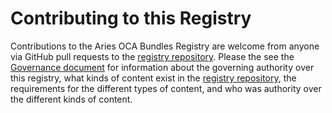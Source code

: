 # Contributing to this Registry

Contributions to the Aries OCA Bundles Registry are welcome from anyone via
GitHub pull requests to the [registry repository]. Please the see the
[Governance document] for information about the governing authority over this
registry, what kinds of content exist in the [registry repository], the
requirements for the different types of content, and who was authority over the
different kinds of content.

[registry repository]: https://github.com/bcgov/aries-oca-bundles
[Governance document]: ./GOVERNANCE.md
